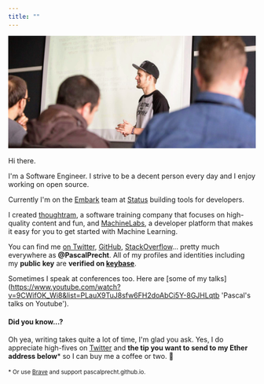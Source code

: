 ```yaml
---
title: ""
---
```


![Picture of Pascal](/images/fb-profile.jpg "Pascal Precht")

Hi there.

I'm a Software Engineer. I strive to be a decent person every day and I enjoy working on open source.

Currently I'm on the [Embark](https://embark.status.im) team at [Status](https://status.im) building tools for developers.

I created [thoughtram](https://thoughtram.io 'thoughtram website'), a software training company that focuses on high-quality content and fun, and [MachineLabs](https://machinelabs.ai 'MachineLabs website'), a developer platform that makes it easy for you to get started with Machine Learning.

You can find me [on Twitter](https://twitter.com/PascalPrecht 'Pascal on Twitter'), [GitHub](https://github.com/PascalPrecht 'Pascal on GitHub'), [StackOverflow](https://stackoverflow.com/users/1531806/pascal-precht?tab=profile 'Pascal on StackOverflow')... pretty much everywhere as **@PascalPrecht**. All of my profiles and identities including my **public key**  are **verified on [keybase](https://keybase.io/pascalprecht)**.

Sometimes I speak at conferences too. Here are [some of my talks](https://www.youtube.com/watch?v=9CWifOK_Wi8&list=PLauX9TuJ8sfw6FH2doAbCi5Y-8GJHLqtb 'Pascal's talks  on Youtube').

#### Did you know...?

Oh yea, writing takes quite a lot of time, I'm glad you ask. Yes, I do appreciate high-fives on [Twitter](https://twitter.com/PascalPrecht 'Pascal on Twitter') and **the tip you want to send to my Ether address below*** so I can buy me a coffee or two. 🙏

<small>* Or use <a href="https://brave.com/">Brave</a> and support pascalprecht.github.io.</small>
